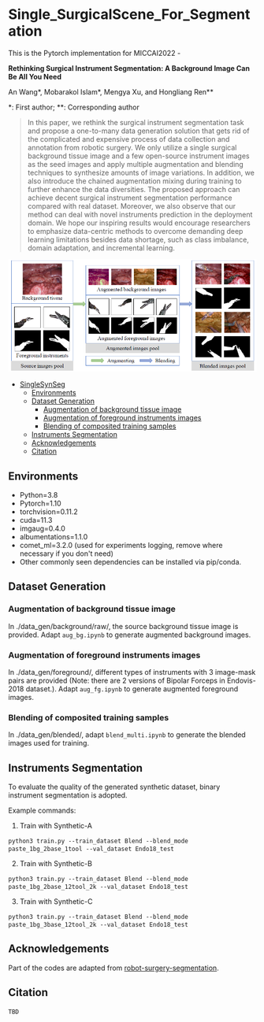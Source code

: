 # Single_SurgicalScene_For_Segmentation

This is the Pytorch implementation for MICCAI2022 -

**Rethinking Surgical Instrument Segmentation: A Background Image Can Be All You Need**

An Wang*, Mobarakol Islam*, Mengya Xu, and Hongliang Ren**

*: First author; **: Corresponding author

> In this paper, we rethink the surgical instrument segmentation task and propose a one-to-many data generation solution that gets rid of the complicated and expensive process of data collection and annotation from robotic surgery. We only utilize a single surgical background tissue image and a few open-source instrument images as the seed images and apply multiple augmentation and blending techniques to synthesize amounts of image variations. In addition, we also introduce the chained augmentation mixing during training to further enhance the data diversities. The proposed approach can achieve decent surgical instrument segmentation performance compared with real dataset. Moreover, we also observe that our method can deal with novel instruments prediction in the deployment domain. We hope our inspiring results would encourage researchers to emphasize data-centric methods to overcome demanding deep learning limitations besides data shortage, such as class imbalance, domain adaptation, and incremental learning.

![overall_framework](overall_framework.png)

- [SingleSynSeg](#singlesynseg)
  - [Environments](#environments)
  - [Dataset Generation](#dataset-generation)
    - [Augmentation of background tissue image](#augmentation-of-background-tissue-image)
    - [Augmentation of foreground instruments images](#augmentation-of-foreground-instruments-images)
    - [Blending of composited training samples](#blending-of-composited-training-samples)
  - [Instruments Segmentation](#instruments-segmentation)
  - [Acknowledgements](#acknowledgements)
  - [Citation](#citation)

## Environments

* Python=3.8
* Pytorch=1.10
* torchvision=0.11.2
* cuda=11.3
* imgaug=0.4.0
* albumentations=1.1.0
* comet_ml=3.2.0 (used for experiments logging, remove where necessary if you don't need)
* Other commonly seen dependencies can be installed via pip/conda.

## Dataset Generation

### Augmentation of background tissue image
In ./data_gen/background/raw/, the source background tissue image is provided. Adapt `aug_bg.ipynb` to generate augmented background images.

### Augmentation of foreground instruments images
In ./data_gen/foreground/, different types of instruments with 3 image-mask pairs are provided (Note: there are 2 versions of Bipolar Forceps in Endovis-2018 dataset.). Adapt `aug_fg.ipynb` to generate augmented foreground images.

### Blending of composited training samples
In ./data_gen/blended/, adapt `blend_multi.ipynb` to generate the blended images used for training.

## Instruments Segmentation

To evaluate the quality of the generated synthetic dataset, binary instrument segmentation is adopted. 

Example commands:

1. Train with Synthetic-A
```
python3 train.py --train_dataset Blend --blend_mode paste_1bg_2base_1tool --val_dataset Endo18_test
```
2. Train with Synthetic-B
```
python3 train.py --train_dataset Blend --blend_mode paste_1bg_2base_12tool_2k --val_dataset Endo18_test
```
3. Train with Synthetic-C
```
python3 train.py --train_dataset Blend --blend_mode paste_1bg_3base_12tool_2k --val_dataset Endo18_test 
```

## Acknowledgements

Part of the codes are adapted from [robot-surgery-segmentation](https://github.com/ternaus/robot-surgery-segmentation).

## Citation
```
TBD
```
